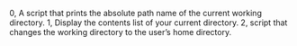 0, A script that prints the absolute path name of the current working directory.
1, Display the contents list of your current directory.
2, script that changes the working directory to the user’s home directory.
